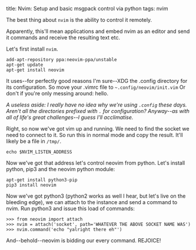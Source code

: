 title: Nvim: Setup and basic msgpack control via python
tags: nvim

The best thing about `nvim` is the ability to control it remotely.

Apparently, this'll mean applications and embed nvim as an editor and send it commands and receive the resulting text etc.

Let's first install `nvim`.

    add-apt-repository ppa:neovim-ppa/unstable
    apt-get update
    apt-get install neovim

It uses--for perfectly good reasons I'm sure--XDG the .config directory for its configuration. So move your .vimrc file to `~.config/neovim/init.vim` Or don't if you're only messing around: hello.

*A useless aside: I really have no idea why we're using `.config` these days. Aren't all the directories prefixed with `.` for configuration? Anyway--as with all of life's great challenges--I guess I'll acclimatise.*

Right, so now we've got vim up and running. We need to find the socket we need to connect to it. So run this in normal mode and copy the result. It'll likely be a file in `/tmp/`.

    echo $NVIM_LISTEN_ADDRESS

Now we've got that address let's control neovim from python. Let's install python, pip3 and the neovim python module:

    apt-get install python3-pip
    pip3 install neovim

Now we've got python3 (python2 works as well I hear, but let's live on the bleeding edge), we can attach to the instance and send a command to nvim. Run python3 and issue this load of commands:

    >>> from neovim import attach
    >>> nvim = attach('socket', path='WHATEVER THE ABOVE SOCKET NAME WAS')
    >>> nvim.command('echo "yalright there eh"')

And--behold--neovim is bidding our every command. REJOICE!
